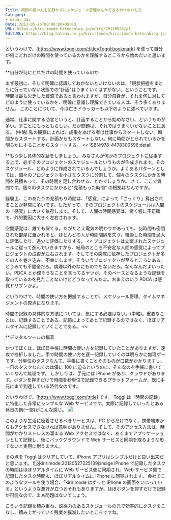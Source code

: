 ```yaml
---
Title: 時間の使い方を記録せずにスケジュール管理なんかできるわけないだろ
Category:
- usual day
Date: 2012-05-26T00:00:00+09:00
URL: https://kiririmode.hatenablog.jp/entry/20120526/p1
EditURL: https://blog.hatena.ne.jp/kiririmode/kiririmode.hatenablog.jp/atom/entry/8454420450078210270
---
```



というわけで、[https://www.toggl.com/:title=Toggl:bookmark] を使って自分が何にどれだけの時間を使っているのかを理解するところから始めたいと思います。

**自分が何にどれだけの時間を使っているのか

まず最初に、そして明確に認識しておかないといけないのは、「現状把握をまともに行っていない状態での"計画"はうまくいくはずがない」ということです。
時間は最も欠乏した資源であると言われますが、自分自身が、それを何に対してどのように使っているかを、明確に意識し理解できている人は、そう多くありません。
このことについて、今は亡きドラッガーも以下のように述べています。
>>
通常、仕事に関する助言というと、計画することから始めなさい、というものが多い。まことにもっともらしい。だが問題は、それではうまくいかないことにある。
(中略)
私の観察によれば、成果をあげる者は仕事からスタートしない。時間からスタートする。計画からもスタートしない。何に時間がとられているかを明らかにすることからスタートする。
<<
ISBN:978-4478300596:detail


**もう少し具体的な話をしましょう。
みなさんが何かのプロジェクトに従事する上で、必ずそのプロジェクトのスケジュールというものが作成されます。そのスケジュール、どのように作成されているんでしょうか。よくあるパターンとしては、個々のプロジェクトを小さなタスクに分割して、個々のタスクにかかる時間を見積もって、その時間を足し合わせる、とかでしょうか。
さて、ここで質問です。個々のタスクにかかると"見積もった時間" の根拠はなんですか。

経験上、このあたりの見積もり時間は、「感覚」によって「ざっくり」算出されることが非常に多いです。したがって、そのプロジェクトのスケジュールは人間の「感覚」に大きく依存します。そして、人間の時間感覚は、驚く程に不正確で、外的要因に大きく左右されます。
>>
空間感覚は、誰でも保てる。だがたとえ電気の明かりがあっても、何時間も密閉された部屋に置かれると、ほとんどの人が時間間隔を失う。経過した時間を過大に評価したり、過少に評価したりする。
<<
プロジェクトは立案されたスケジュールに従って進んでいきますから、結局のところ不安定な人間の感覚によってプロジェクトの成否が左右されます。そしてその感覚に依存したプロジェクトが多くの人を巻き込み、不幸にします。そういうプロジェクトが至るところにある。どうみても不健全だろ。病理以外のなにものでもないだろ。なんなんだよいったい。PDCA とか偉そうなことを言ってるヤツが、そのベースとなるような記録を取っているのを見たことないけどどうなってんだよ。おまえのいう PDCA は感覚ドリブンかよ。

というわけで、時間の使い方を把握することが、スケジュール管理、タイムマネジメントの原点になります。

>>
時間の記録の具体的な方法については、気にする必要はない。(中略)。重要なことは、記録することである。記憶によってあとで記録するのではなく、ほぼリアルタイムに記録していくことである。
<<

**デジタルツールの福音

かつてぼくは、ほぼ日手帳に時間の使い方を記録していたことがありますが、速攻で挫折しました。手で時間の使い方を逐一記録していくのは明らかに無理ゲーです。分単位のタスクなんて、手帳に書くことそのものが口数がかかりますし、一日のタスクなんてのは優に 100 に迫るというのに、そんなのを手帳に書いていくなんて無理です。
しかし今は、手元には iPhone があり、クラウドがあります。ボタンを押すだけで時間を秒単位で記録できるプラットフォームが、既に手元にまで到達している時代なのです。

というわけで、[https://www.toggl.com/:title] です。
Toggl は「時間の記録」に特化した非常にシンプルな Web サービスです。実際に記録していったとある休日の例(一部)がこんな感じ。
<img src="https://img.skitch.com/20120527-bx1jna8nwgpuqk8fiphuin2t7e.jpg"/>

このような生活に密着させるべきサービスは、PC からだけでなく、携帯端末からもアクセスできなければ意味がありません。そして、そのアクセス方法は、時間がかかりストレスの溜まる Web アクセスではなく、あくまでアプリケーションとして記録し、後にバックグラウンドで Web サービスと同期を取るような形でないと実用に耐えません。

その点を Toggl はクリアしていて、iPhone アプリはシンプルだけど良い出来だと思います。
f:id:kiririmode:20120527225139j:image
iPhone で記録したタスクの時間はほぼリアルタイムに Web サービス側に同期され、Web サービス側で記録したタスク時間も、ほぼリアルタイムに iPhone に同期されます。
会社でこのようなツールを使う場合、「kiririmode はずっと iPhone の画面をいじっている」というような悪評が立つおそれもありますが、ほぼボタンを押すだけで記録が可能なので、まぁ問題はないでしょう。

こういう記録を積み重ね、説得力のあるスケジュールの元で効率的にタスクをこなし、積み上がっていく残業を撲滅したいところですね。
